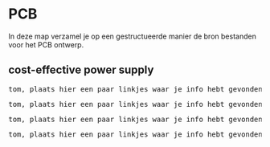 # PCB

In deze map verzamel je op een gestructueerde manier de bron bestanden voor het
PCB ontwerp. 

<h2>cost-effective power supply</h2>
<pre>tom, plaats hier een paar linkjes waar je info hebt gevonden met wat uitleg</pre>
<pre>tom, plaats hier een paar linkjes waar je info hebt gevonden :D</pre>
<pre>tom, plaats hier een paar linkjes waar je info hebt gevonden :D</pre>
<pre>tom, plaats hier een paar linkjes waar je info hebt gevonden :D</pre>
